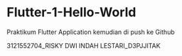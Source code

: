 # Flutter-1-Hello-World
Praktikum Flutter Application kemudian di push ke Github

3121552704_RISKY DWI INDAH LESTARI_D3PJJITAK
